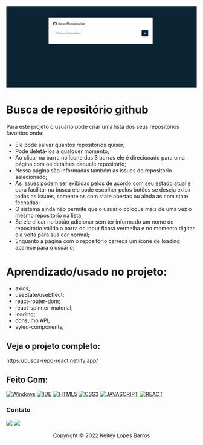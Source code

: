 <img src="src/gif/busca-repo.gif" alt="gif busca repositórios github">

# Busca de repositório github

Para este projeto o usuário pode criar uma lista dos seus repositórios favoritos onde:

* Ele pode salvar quantos repositórios quiser;
* Pode deletá-los a qualquer momento;
* Ao clicar na barra no ícone das 3 barras ele é direcionado para uma página com os detalhes daquele repositório;
* Nessa página são informadas também as issues do repositório selecionado;
* As issues podem ser exibidas pelos de acordo com seu estado atual e para facilitar na busca ele pode escolher pelos botões se deseja exibir todas as issues, somente as com state abertas ou ainda as com state fechadas;
* O sistema ainda não permite que o usuário coloque mais de uma vez o mesmo repositório na lista;
* Se ele clicar no botão adicionar sem ter informado um nome de repositório válido a barra do input ficará vermelha e no momento digitar ela volta para sua cor normal;
* Enquanto a página com o repositório carrega um ícone de loading aparece para o usuário;

# Aprendizado/usado no projeto:

* axios;
* useState/useEffect;
* react-router-dom;
* react-spinner-material;
* loading;
* consumo API;
* syled-components;

## Veja o projeto completo:

https://busca-repo-react.netlify.app/

## Feito Com:

[![Windows](https://img.shields.io/badge/Windows-0078D6?style=for-the-badge&logo=windows&logoColor=white)](https://www.microsoft.com/pt-br/windows/get-windows-10)
[![IDE](https://img.shields.io/badge/Visual_studio_code-0078D4?style=for-the-badge&logo=visual%20studio%20code&logoColor=white)](https://code.visualstudio.com/)
[![HTML5](https://img.shields.io/badge/HTML5-E34F26?style=for-the-badge&logo=html5&logoColor=white)](https://developer.mozilla.org/pt-BR/docs/Web/HTML)
[![CSS3](https://img.shields.io/badge/CSS3-1572B6?style=for-the-badge&logo=css3&logoColor=white)](https://developer.mozilla.org/pt-BR/docs/Web/CSS)
[![JAVASCRIPT](https://img.shields.io/badge/JavaScript-F7DF1E?style=for-the-badge&logo=javascript&logoColor=black)](https://developer.mozilla.org/pt-BR/docs/Web/JavaScript)
[![REACT](https://img.shields.io/badge/React-20232A?style=for-the-badge&logo=react&logoColor=61DAFB)](https://developer.mozilla.org/pt-BR/docs/Web/React)

### Contato

  <a href = "mailto:keiteybarros@gmail.com"><img src="https://img.shields.io/badge/Gmail-D14836?style=for-the-badge&logo=gmail&logoColor=white" target="_blank"></a>
  <a href="https://www.linkedin.com/in/keitey-barros-21bb8bb4/" target="_blank"><img src="https://img.shields.io/badge/-LinkedIn-%230077B5?style=for-the-badge&logo=linkedin&logoColor=white" target="_blank"></a> 

<p align="center">Copyright © 2022 Keitey Lopes Barros</p>
